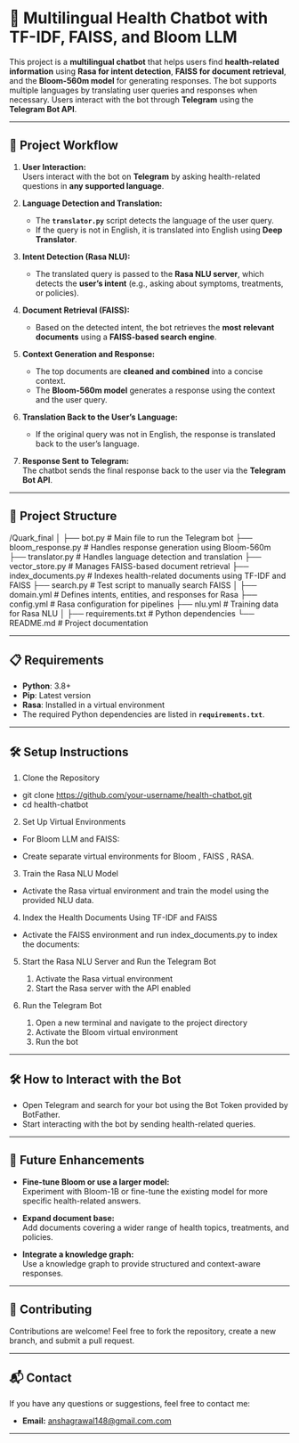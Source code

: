 # 🏥 Multilingual Health Chatbot with TF-IDF, FAISS, and Bloom LLM

This project is a **multilingual chatbot** that helps users find **health-related information** using **Rasa for intent detection**, **FAISS for document retrieval**, and the **Bloom-560m model** for generating responses. The bot supports multiple languages by translating user queries and responses when necessary. Users interact with the bot through **Telegram** using the **Telegram Bot API**.

---

## 🚀 Project Workflow

1. **User Interaction:**  
   Users interact with the bot on **Telegram** by asking health-related questions in **any supported language**.

2. **Language Detection and Translation:**  
   - The **`translator.py`** script detects the language of the user query.
   - If the query is not in English, it is translated into English using **Deep Translator**.

3. **Intent Detection (Rasa NLU):**  
   - The translated query is passed to the **Rasa NLU server**, which detects the **user’s intent** (e.g., asking about symptoms, treatments, or policies).

4. **Document Retrieval (FAISS):**  
   - Based on the detected intent, the bot retrieves the **most relevant documents** using a **FAISS-based search engine**.

5. **Context Generation and Response:**  
   - The top documents are **cleaned and combined** into a concise context.
   - The **Bloom-560m model** generates a response using the context and the user query.

6. **Translation Back to the User’s Language:**  
   - If the original query was not in English, the response is translated back to the user’s language.

7. **Response Sent to Telegram:**  
   The chatbot sends the final response back to the user via the **Telegram Bot API**.

---

## 📂 Project Structure

/Quark_final
│
├── bot.py                      # Main file to run the Telegram bot
├── bloom_response.py           # Handles response generation using Bloom-560m
├── translator.py               # Handles language detection and translation
├── vector_store.py             # Manages FAISS-based document retrieval
├── index_documents.py          # Indexes health-related documents using TF-IDF and FAISS
├── search.py                   # Test script to manually search FAISS
│
├── domain.yml                  # Defines intents, entities, and responses for Rasa
├── config.yml                  # Rasa configuration for pipelines
├── nlu.yml                     # Training data for Rasa NLU
│
├── requirements.txt            # Python dependencies
└── README.md                   # Project documentation

---

## 📋 Requirements
- **Python**: 3.8+
- **Pip**: Latest version
- **Rasa**: Installed in a virtual environment
- The required Python dependencies are listed in **`requirements.txt`**.

---

## 🛠️ Setup Instructions
1. Clone the Repository
- git clone https://github.com/your-username/health-chatbot.git
- cd health-chatbot

2. Set Up Virtual Environments
- For Bloom LLM and FAISS:

- Create separate virtual environments for Bloom , FAISS , RASA.

3. Train the Rasa NLU Model
- Activate the Rasa virtual environment and train the model using the provided NLU data.

4. Index the Health Documents Using TF-IDF and FAISS
- Activate the FAISS environment and run index_documents.py to index the documents:

5. Start the Rasa NLU Server and Run the Telegram Bot
   1. Activate the Rasa virtual environment
   2. Start the Rasa server with the API enabled

6. Run the Telegram Bot
   1. Open a new terminal and navigate to the project directory
   2. Activate the Bloom virtual environment
   3. Run the bot

---

## 🛠️ How to Interact with the Bot
- Open Telegram and search for your bot using the Bot Token provided by BotFather.
- Start interacting with the bot by sending health-related queries.
  
---

## 🌟 Future Enhancements
- **Fine-tune Bloom or use a larger model:**  
  Experiment with Bloom-1B or fine-tune the existing model for more specific health-related answers.

- **Expand document base:**  
  Add documents covering a wider range of health topics, treatments, and policies.

- **Integrate a knowledge graph:**  
  Use a knowledge graph to provide structured and context-aware responses.

---

## 🤝 Contributing
Contributions are welcome! Feel free to fork the repository, create a new branch, and submit a pull request.

---

## 📬 Contact
If you have any questions or suggestions, feel free to contact me:
- **Email:** anshagrawal148@gmail.com.com

---

